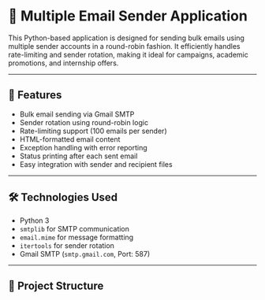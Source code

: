 # 📧 Multiple Email Sender Application

This Python-based application is designed for sending bulk emails using multiple sender accounts in a round-robin fashion. It efficiently handles rate-limiting and sender rotation, making it ideal for campaigns, academic promotions, and internship offers.

---

## 🚀 Features

- Bulk email sending via Gmail SMTP
- Sender rotation using round-robin logic
- Rate-limiting support (100 emails per sender)
- HTML-formatted email content
- Exception handling with error reporting
- Status printing after each sent email
- Easy integration with sender and recipient files

---

## 🛠️ Technologies Used

- Python 3
- `smtplib` for SMTP communication
- `email.mime` for message formatting
- `itertools` for sender rotation
- Gmail SMTP (`smtp.gmail.com`, Port: 587)

---

## 📂 Project Structure

